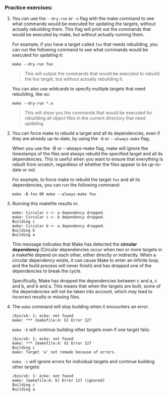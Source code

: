 ### Practice exercises:

1.  You can use the `--dry-run` or `-n` flag with the make command to see what commands would be executed for updating the targets, without actually rebuilding them. This flag will print out the commands that would be executed by make, but without actually running them.

    For example, if you have a target called `foo` that needs rebuilding, you can run the following command to see what commands would be executed for updating it:       

        make --dry-run foo

    >This will output the commands that would be executed to rebuild the foo target, but without actually rebuilding it.
    
    You can also use wildcards to specify multiple targets that need rebuilding, like so:       
            
        make --dry-run *.o

    >This will show you the commands that would be executed for rebuilding all object files in the current directory that need updating.

2.  You can force make to rebuild a target and all its dependencies, even if they are already up-to-date, by using the `-B` or `--always-make` flag.

    When you use the -B or --always-make flag, make will ignore the timestamps of the files and always rebuild the specified target and all its dependencies. This is useful when you want to ensure that everything is rebuilt from scratch, regardless of whether the files appear to be up-to-date or not.

    For example, to force make to rebuild the target `foo` and all its dependencies, you can run the following command:       

        make -B foo OR make --always-make foo

3.  Running this makefile results in:       

        make: Circular c <- a dependency dropped.
        make: Circular c <- b dependency dropped.
        Building c
        make: Circular b <- a dependency dropped.
        Building b
        Building a
    This message indicates that Make has detected the **circular dependency** (Circular dependencies occur when two or more targets in a makefile depend on each other, either directly or indirectly. When a circular dependency exists, it can cause Make to enter an infinite loop, and the build process will never finish) and has dropped one of the dependencies to break the cycle.
    
    Specifically, Make has dropped the dependencies between c and a, c and b, and b and a. This means that when the targets are built, some of the dependencies will not be taken into account, which may lead to incorrect results or missing files.

4.  The `make` command will stop building when it encounters an error:      

        /bin/sh: 1: ecko: not found
        make: *** [makefile:4: b] Error 127
    
    `make -k` will continue building other targets even if one target fails:        
    
        /bin/sh: 1: ecko: not found
        make: *** [makefile:4: b] Error 127
        Building c
        make: Target 'a' not remade because of errors.
        
    `make -i` will ignore errors for individual targets and continue building other targets:        
    
        /bin/sh: 1: ecko: not found
        make: [makefile:4: b] Error 127 (ignored)
        Building c
        Building a




